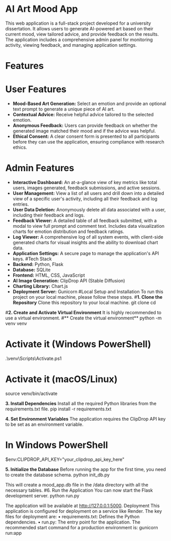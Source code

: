 # AI Art Mood App
This web application is a full-stack project developed for a university dissertation. It allows users to generate AI-powered art based on their current mood, view tailored advice, and provide feedback on the results. The application includes a comprehensive admin panel for monitoring activity, viewing feedback, and managing application settings.
# Features
# User Features
- **Mood-Based Art Generation:** 
Select an emotion and provide an optional text prompt to generate a unique piece of AI art.
- **Contextual Advice:** 
Receive helpful advice tailored to the selected emotion.
- **Anonymous Feedback:** 
Users can provide feedback on whether the generated image matched their mood and if the advice was helpful.
- **Ethical Consent:** 
A clear consent form is presented to all participants before they can use the application, ensuring compliance with research ethics.
# Admin Features
- **Interactive Dashboard:** 
An at-a-glance view of key metrics like total users, images generated, feedback submissions, and active sessions.
- **User Management:** 
View a list of all users and drill down into a detailed view of a specific user's activity, including all their feedback and log entries.
- **User Data Deletion:** 
Anonymously delete all data associated with a user, including their feedback and logs.
- **Feedback Viewer:** 
A detailed table of all feedback submitted, with a modal to view full prompt and comment text. Includes data visualization charts for emotion distribution and feedback ratings.
- **Log Viewer:** 
A comprehensive log of all system events, with client-side generated charts for visual insights and the ability to download chart data.
- **Application Settings:** 
A secure page to manage the application's API keys.
#Tech Stack
- **Backend:** 
Python, Flask
- **Database:** 
SQLite
- **Frontend:** 
HTML, CSS, JavaScript
- **AI Image Generation:** 
ClipDrop API (Stable Diffusion)
- **Charting Library:** 
Chart.js
- **Deployment Server:** 
Gunicorn
#Local Setup and Installation
To run this project on your local machine, please follow these steps.
#**1. Clone the Repository**
Clone this repository to your local machine.
git clone <your-repository-url>
cd <your-project-folder>

#**2. Create and Activate Virtual Environment**
It is highly recommended to use a virtual environment.
#** Create the virtual environment**
python -m venv venv

# Activate it (Windows PowerShell)
.\venv\Scripts\Activate.ps1

# Activate it (macOS/Linux)
source venv/bin/activate

**3. Install Dependencies**
Install all the required Python libraries from the requirements.txt file.
pip install -r requirements.txt

**4. Set Environment Variables**
The application requires the ClipDrop API key to be set as an environment variable.
# In Windows PowerShell
$env:CLIPDROP_API_KEY="your_clipdrop_api_key_here"

**5. Initialize the Database**
Before running the app for the first time, you need to create the database schema.
python init_db.py

This will create a mood_app.db file in the /data directory with all the necessary tables.
#6. Run the Application
You can now start the Flask development server.
python run.py

The application will be available at http://127.0.0.1:5000.
Deployment
This application is configured for deployment on a service like Render. The key files for deployment are:
•	requirements.txt: Defines the Python dependencies.
•	run.py: The entry point for the application.
The recommended start command for a production environment is: gunicorn run:app

